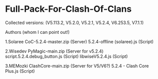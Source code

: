 # Full-Pack-For-Clash-Of-Clans

Collected versions: (V5.113.2, V5.2.0, V5.2.1, V5.2.4, V6.253.5, V7.1.1)

Authors (whom I can point out!)

1.Solaree 
CoC-5.2.4-master.zip (Server)
5.2.4-offline (solaree).js (Script)

2.Wisedev
 PyMagic-main.zip (Server for v5.2.4)
script.5.2.4.debug_button.js (Script)
libwiseV5.2.4.js (Script)

3.MEMozki
ClashCore-main.zip (Server for V5/V6?)
5.2.4 - Clash Core Plus.js (Script)
